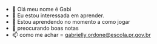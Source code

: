 - 👋 Olá meu nome é Gabi
- 👀 Eu estou interessada em aprender.
- 🌱 Estou aprendendo no momento a como jogar
- 💞️ preocurando boas notas 
- 📫  como me achar = gabrielly.ordone@escola.pr.gov.br

<!---
05Gabiii/05Gabiii is a ✨ special ✨ repository because its `README.md` (this file) appears on your GitHub profile.
You can click the Preview link to take a look at your changes.
--->
